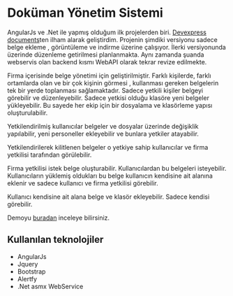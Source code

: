 # Doküman Yönetim Sistemi

AngularJs ve .Net ile yapmış olduğum ilk projelerden biri. [Devexpress documents](https://demos.devexpress.com/RWA/Documents/)ten ilham alarak geliştirdim.
Projenin şimdiki versiyonu sadece belge ekleme , görüntüleme ve indirme üzerine çalışıyor. İlerki versiyonunda üzerinde düzenleme getirilmesi planlanmakta.
Aynı zamanda şuanda webservis olan backend kısmı WebAPI olarak tekrar revize edilmekte.

Firma içerisinde belge yönetimi için geliştirilmiştir. Farklı kişilerde, farklı ortamlarda olan ve bir çok kişinin görmesi , kullanması gereken belgelerin
tek bir yerde toplanması sağlamaktadır. Sadece yetkili kişiler belgeyi görebilir ve düzenleyebilir. Sadece yetkisi olduğu klasöre yeni belgeler yükleyebilir.
Bu sayede her ekip için bir dosyalama ve klasörleme yapısı oluşturulabilir.

Yetkilendirilmiş kullanıcılar  belgeler ve dosyalar üzerinde değişiklik yapılabilir,
yeni personeller ekleyebilir ve bunlara yetkiler atayabilir. 

Yetkilendirilerek kilitlenen belgeler o yetkiye sahip kullanıcılar ve firma yetkilisi tarafından görülebilir.

Firma yetkilisi istek belge oluşturabilir. Kullanıcılardan bu belgeleri isteyebilir. Kullanıcıların yüklemiş oldukları bu belge kullanıcın kendisine ait alanına
eklenir ve sadece kullanıcı ve firma yetkilisi görebilir.

Kullanıcı kendisine ait alana belge ve klasör ekleyebilir. Sadece kendisi görebilir.

Demoyu [buradan](http://demodocumentmanager.snevars.com/) inceleye bilirsiniz.

## Kullanılan teknolojiler
- AngularJs 
- Jquery 
- Bootstrap
- Alertfy
- .Net asmx WebService

